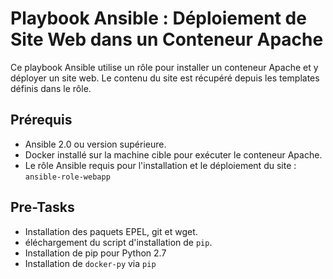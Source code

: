 # Playbook Ansible : Déploiement de Site Web dans un Conteneur Apache

Ce playbook Ansible utilise un rôle pour installer un conteneur Apache et y déployer un site web. Le contenu du site est récupéré depuis les templates définis dans le rôle.

## Prérequis

- Ansible 2.0 ou version supérieure.
- Docker installé sur la machine cible pour exécuter le conteneur Apache.
- Le rôle Ansible requis pour l'installation et le déploiement du site : `ansible-role-webapp`

## Pre-Tasks

- Installation des paquets EPEL, git et wget.
- éléchargement du script d'installation de `pip`.
- Installation de pip pour Python 2.7
- Installation de `docker-py` via `pip`
